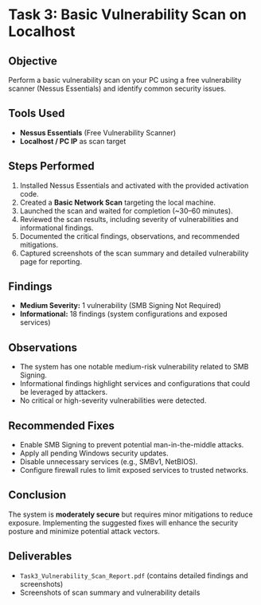 # Task 3: Basic Vulnerability Scan on Localhost

## Objective
Perform a basic vulnerability scan on your PC using a free vulnerability scanner (Nessus Essentials) and identify common security issues.

## Tools Used
- **Nessus Essentials** (Free Vulnerability Scanner)
- **Localhost / PC IP** as scan target

## Steps Performed
1. Installed Nessus Essentials and activated with the provided activation code.
2. Created a **Basic Network Scan** targeting the local machine.
3. Launched the scan and waited for completion (~30–60 minutes).
4. Reviewed the scan results, including severity of vulnerabilities and informational findings.
5. Documented the critical findings, observations, and recommended mitigations.
6. Captured screenshots of the scan summary and detailed vulnerability page for reporting.

## Findings
- **Medium Severity:** 1 vulnerability (SMB Signing Not Required)  
- **Informational:** 18 findings (system configurations and exposed services)

## Observations
- The system has one notable medium-risk vulnerability related to SMB Signing.  
- Informational findings highlight services and configurations that could be leveraged by attackers.  
- No critical or high-severity vulnerabilities were detected.

## Recommended Fixes
- Enable SMB Signing to prevent potential man-in-the-middle attacks.  
- Apply all pending Windows security updates.  
- Disable unnecessary services (e.g., SMBv1, NetBIOS).  
- Configure firewall rules to limit exposed services to trusted networks.  

## Conclusion
The system is **moderately secure** but requires minor mitigations to reduce exposure. Implementing the suggested fixes will enhance the security posture and minimize potential attack vectors.

## Deliverables
- `Task3_Vulnerability_Scan_Report.pdf` (contains detailed findings and screenshots)
- Screenshots of scan summary and vulnerability details
